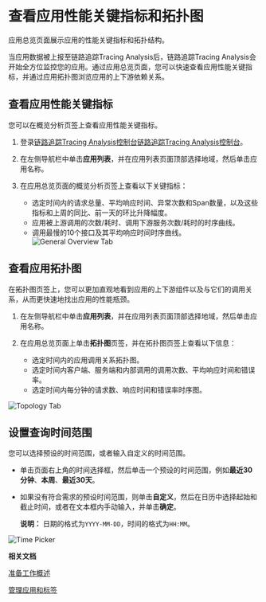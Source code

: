 # 查看应用性能关键指标和拓扑图

应用总览页面展示应用的性能关键指标和拓扑结构。

当应用数据被上报至链路追踪Tracing Analysis后，链路追踪Tracing Analysis会开始全方位监控您的应用。通过应用总览页面，您可以快速查看应用性能关键指标，并通过应用拓扑图浏览应用的上下游依赖关系。

## 查看应用性能关键指标

您可以在概览分析页签上查看应用性能关键指标。

1.  登录[链路追踪Tracing Analysis控制台](https://tracing.console.aliyun.com/)[链路追踪Tracing Analysis控制台](https://tracing-sg.console.aliyun.com/)。

2.  在左侧导航栏中单击**应用列表**，并在应用列表页面顶部选择地域，然后单击应用名称。

3.  在应用总览页面的概览分析页签上查看以下关键指标：

    -   选定时间内的请求总量、平均响应时间、异常次数和Span数量，以及这些指标和上周的同比、前一天的环比升降幅度。
    -   应用被上游调用的次数/耗时、调用下游服务次数/耗时的时序曲线。
    -   调用最慢的10个接口及其平均响应时间时序曲线。
    ![General Overview Tab](https://aliware-images.oss-cn-hangzhou.aliyuncs.com/xtrace/pg_app_overview_tab_general.png "概览分析页签")


## 查看应用拓扑图

在拓扑图页签上，您可以更加直观地看到应用的上下游组件以及与它们的调用关系，从而更快速地找出应用的性能瓶颈。

1.  在左侧导航栏中单击**应用列表**，并在应用列表页面顶部选择地域，然后单击应用名称。

2.  在应用总览页面上单击**拓扑图**页签，并在拓扑图页签上查看以下信息：

    -   选定时间内的应用调用关系拓扑图。
    -   选定时间内客户端、服务端和内部调用的调用次数、平均响应时间和错误率。
    -   选定时间内每分钟的请求数、响应时间和错误率时序图。

![Topology Tab](https://aliware-images.oss-cn-hangzhou.aliyuncs.com/xtrace/pg_app_overview_tab_topo.png "拓扑图页签")

## 设置查询时间范围

您可以选择预设的时间范围，或者输入自定义的时间范围。

-   单击页面右上角的时间选择框，然后单击一个预设的时间范围，例如**最近30分钟**、**本周**、**最近30天**。
-   如果没有符合需求的预设时间范围，则单击**自定义**，然后在日历中选择起始和截止时间，或者在文本框内手动输入，并单击**确定**。

    **说明：** 日期的格式为`YYYY-MM-DD`，时间的格式为`HH:MM`。


![Time Picker](../images/p53830.png "查询时间范围选择器")

**相关文档**  


[准备工作概述](/intl.zh-CN/准备工作/准备工作概述.md)

[管理应用和标签](/intl.zh-CN/控制台操作/应用管理/管理应用和标签.md)

